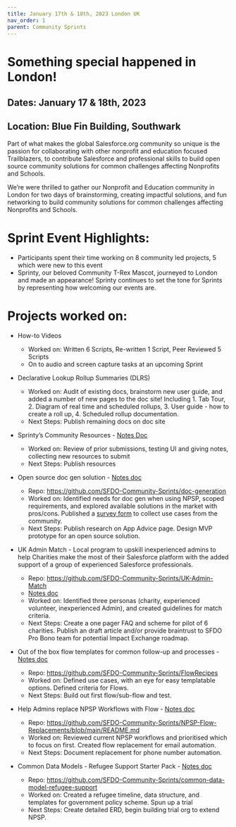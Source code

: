 ```yaml
---
title: January 17th & 18th, 2023 London UK
nav_order: 1
parent: Community Sprints
---
```


# Something special happened in London!
## Dates: January 17 & 18th, 2023
## Location: Blue Fin Building, Southwark
  
Part of what makes the global Salesforce.org community so unique is the passion for collaborating with other nonprofit and education focused Trailblazers, to contribute Salesforce and professional skills to build open source community solutions for common challenges affecting Nonprofits and Schools.

We’re were thrilled to gather our Nonprofit and Education community in London for two days of brainstorming, creating impactful solutions, and fun networking to build community solutions for common challenges affecting Nonprofits and Schools.

# Sprint Event Highlights:

- Participants spent their time working on 8 community led projects, 5 which were new to this event
- Sprinty, our beloved Community T-Rex Mascot, journeyed to London and made an appearance! Sprinty continues to set the tone for Sprints by representing how welcoming our events are.

# Projects worked on:

- How-to Videos
    - Worked on: Written 6 Scripts, Re-written 1 Script, Peer Reviewed 5 Scripts
    - On to audio and screen capture tasks at an upcoming Sprint


- Declarative Lookup Rollup Summaries (DLRS)
    - Worked on: Audit of existing docs, brainstorm new user guide, and added a number of new pages to the doc site! Including 1. Tab Tour, 2. Diagram of real time and scheduled rollups, 3. User guide - how to create a roll up, 4. Scheduled rollup documentation.
    - Next Steps: Publish remaining docs on doc site
- Sprinty’s Community Resources - [Notes Doc](https://docs.google.com/document/d/1MjeW5v_kKBjJigrkwWyrA-hURUTGALDtNvLWlVdaREs/edit)
    - Worked on: Review of prior submissions, testing UI and giving notes, collecting new resources to submit
    - Next Steps: Publish resources
- Open source doc gen solution - [Notes doc](https://docs.google.com/presentation/d/1PDGXjLBDfAEgEiokrvMGObkf2pdQ6evNHxAkrX3yuV0/edit#slide=id.p)
    - Repo: https://github.com/SFDO-Community-Sprints/doc-generation
    - Worked on: Identified needs for doc gen when using NPSP, scoped requirements, and explored available solutions in the market with pros/cons. Published a [survey form](https://docs.google.com/forms/d/e/1FAIpQLSd8483IlUJUJlznxsMznZHkmWJQ75O83pkzdKien1seg-4jJw/viewform?usp=sf_link) to collect use cases from the community.
    - Next Steps: Publish research on App Advice page. Design MVP prototype for an open source solution.
- UK Admin Match - Local program to upskill inexperienced admins to help Charities make the most of their Salesforce platform with the added support of a group of experienced Salesforce professionals.
    - Repo: https://github.com/SFDO-Community-Sprints/UK-Admin-Match
    - [Notes doc](https://github.com/SFDO-Community-Sprints/UK-Admin-Match/wiki/0.-Sprint-Details)
    - Worked on: Identified three personas (charity, experienced volunteer, inexperienced Admin), and created guidelines for match criteria.
    - Next Steps: Create a one pager FAQ and scheme for pilot of 6 charities. Publish an draft article and/or provide braintrust to SFDO Pro Bono team for potential Impact Exchange roadmap.
- Out of the box flow templates for common follow-up and processes - [Notes doc](https://docs.google.com/document/d/1xLliXWeKCdStjTm85TsJO-19c9dLnKS1kQjkD3YyzB8/edit)
    - Repo: https://github.com/SFDO-Community-Sprints/FlowRecipes
    - Worked on: Defined use cases, with an eye for easy templatable options. Defined criteria for Flows.
    - Next Steps: Build out first flow/sub-flow and test.
- Help Admins replace NPSP Workflows with Flow - [Notes doc](https://docs.google.com/document/d/1V3aD3ryS4Kt6a5fCY0x--tozhJ_IgTxtxlskbfH9XCE/edit#heading=h.cyahbssx2so)
    - Repo: https://github.com/SFDO-Community-Sprints/NPSP-Flow-Replacements/blob/main/README.md
    - Worked on: Reviewed current NPSP workflows and prioritised which to focus on first. Created flow replacement for email automation. 
    - Next Steps: Document replacement for phone number automation.
- Common Data Models - Refugee Support Starter Pack - [Notes doc](https://docs.google.com/document/d/1fVAoV2FcHL_QtFlF2xcJPDQgeoawzQSm3zuNOPiyRnU/edit?pli=1)
    - Repo: https://github.com/SFDO-Community-Sprints/common-data-model-refugee-support
    - Worked on: Created a refugee timeline, data structure, and templates for government policy scheme. Spun up a trial
    - Next Steps: Create detailed ERD, begin building trial org to extend NPSP.
